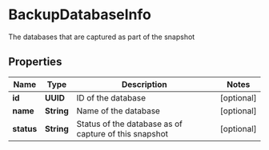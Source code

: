 

# BackupDatabaseInfo

The databases that are captured as part of the snapshot

## Properties

Name | Type | Description | Notes
------------ | ------------- | ------------- | -------------
**id** | **UUID** | ID of the database |  [optional]
**name** | **String** | Name of the database |  [optional]
**status** | **String** | Status of the database as of capture of this snapshot |  [optional]



